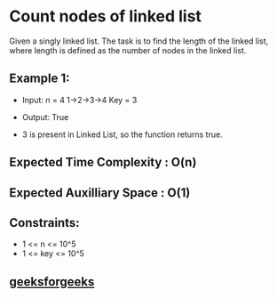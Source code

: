 # Count nodes of linked list
Given a singly linked list. The task is to find the length of the linked list, where length is defined as the number of nodes in the linked list.

## Example 1:

- Input: 
    n = 4
    1->2->3->4
    Key = 3

- Output: True
- 3 is present in Linked List, so the function returns true.


## Expected Time Complexity : O(n)

## Expected Auxilliary Space : O(1)


## Constraints:

- 1 <= n <= 10^5
- 1 <= key  <= 10^5



## [ geeksforgeeks ](https://www.geeksforgeeks.org/problems/search-in-linked-list-1664434326/1)